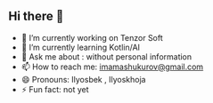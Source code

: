 ## Hi there 👋





- 🔭 I’m currently working on Tenzor Soft
- 🌱 I’m currently learning Kotlin/AI
- 💬 Ask me about : without personal information
- 📫 How to reach me: imamashukurov@gmail.com
- 😄 Pronouns: Ilyosbek , Ilyoskhoja
- ⚡ Fun fact: not yet 
